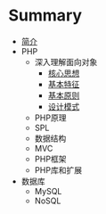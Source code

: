 # Summary

* [简介](README.md)
* PHP
   * 深入理解面向对象
       * [核心思想](he_xin_si_xiang.md)
       * [基本特征](ji_ben_te_zheng.md)
       * [基本原则](ji_ben_yuan_ze.md)
       * [设计模式](she_ji_mo_shi.md)
   * PHP原理
   * SPL
   * 数据结构
   * MVC
   * PHP框架
   * PHP库和扩展
* 数据库
   * MySQL
   * NoSQL


